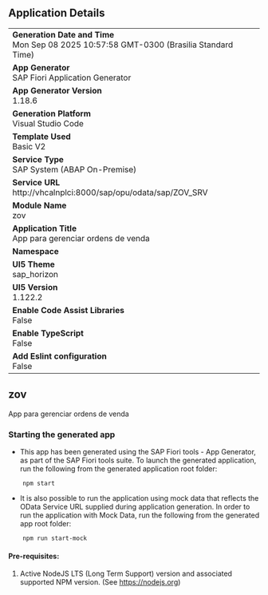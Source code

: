 ## Application Details
|               |
| ------------- |
|**Generation Date and Time**<br>Mon Sep 08 2025 10:57:58 GMT-0300 (Brasilia Standard Time)|
|**App Generator**<br>SAP Fiori Application Generator|
|**App Generator Version**<br>1.18.6|
|**Generation Platform**<br>Visual Studio Code|
|**Template Used**<br>Basic V2|
|**Service Type**<br>SAP System (ABAP On-Premise)|
|**Service URL**<br>http://vhcalnplci:8000/sap/opu/odata/sap/ZOV_SRV|
|**Module Name**<br>zov|
|**Application Title**<br>App para gerenciar ordens de venda|
|**Namespace**<br>|
|**UI5 Theme**<br>sap_horizon|
|**UI5 Version**<br>1.122.2|
|**Enable Code Assist Libraries**<br>False|
|**Enable TypeScript**<br>False|
|**Add Eslint configuration**<br>False|

## zov

App para gerenciar ordens de venda

### Starting the generated app

-   This app has been generated using the SAP Fiori tools - App Generator, as part of the SAP Fiori tools suite.  To launch the generated application, run the following from the generated application root folder:

```
    npm start
```

- It is also possible to run the application using mock data that reflects the OData Service URL supplied during application generation.  In order to run the application with Mock Data, run the following from the generated app root folder:

```
    npm run start-mock
```

#### Pre-requisites:

1. Active NodeJS LTS (Long Term Support) version and associated supported NPM version.  (See https://nodejs.org)


